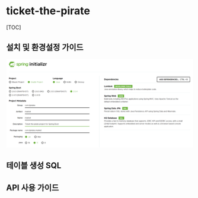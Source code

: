 # ticket-the-pirate

[TOC]

## 설치 및 환경설정 가이드

![image-20210913172638851](https://raw.githubusercontent.com/powerticket/typora-image-repo/image/img/image-20210913172638851.png)

## 테이블 생성 SQL

## API 사용 가이드

